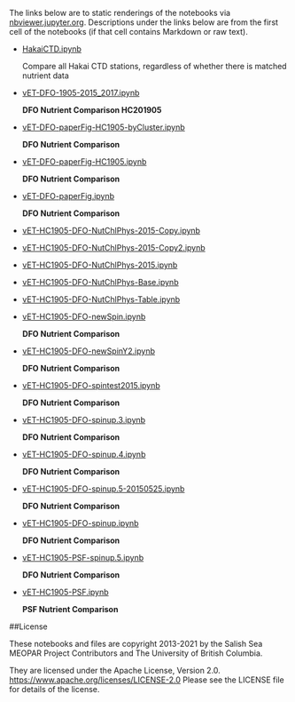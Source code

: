 The links below are to static renderings of the notebooks via
[nbviewer.jupyter.org](https://nbviewer.jupyter.org/).
Descriptions under the links below are from the first cell of the notebooks
(if that cell contains Markdown or raw text).

* [HakaiCTD.ipynb](https://nbviewer.jupyter.org/github/SalishSeaCast/analysis-elise-2/blob/master/notebooks/bioTuning/HC1905-varvar/HakaiCTD.ipynb)  
    
    Compare all Hakai CTD stations, regardless of whether there is matched nutrient data  

* [vET-DFO-1905-2015_2017.ipynb](https://nbviewer.jupyter.org/github/SalishSeaCast/analysis-elise-2/blob/master/notebooks/bioTuning/HC1905-varvar/vET-DFO-1905-2015_2017.ipynb)  
    
    **DFO Nutrient Comparison HC201905**  

* [vET-DFO-paperFig-HC1905-byCluster.ipynb](https://nbviewer.jupyter.org/github/SalishSeaCast/analysis-elise-2/blob/master/notebooks/bioTuning/HC1905-varvar/vET-DFO-paperFig-HC1905-byCluster.ipynb)  
    
    **DFO Nutrient Comparison**  

* [vET-DFO-paperFig-HC1905.ipynb](https://nbviewer.jupyter.org/github/SalishSeaCast/analysis-elise-2/blob/master/notebooks/bioTuning/HC1905-varvar/vET-DFO-paperFig-HC1905.ipynb)  
    
    **DFO Nutrient Comparison**  

* [vET-DFO-paperFig.ipynb](https://nbviewer.jupyter.org/github/SalishSeaCast/analysis-elise-2/blob/master/notebooks/bioTuning/HC1905-varvar/vET-DFO-paperFig.ipynb)  
    
    **DFO Nutrient Comparison**  

* [vET-HC1905-DFO-NutChlPhys-2015-Copy.ipynb](https://nbviewer.jupyter.org/github/SalishSeaCast/analysis-elise-2/blob/master/notebooks/bioTuning/HC1905-varvar/vET-HC1905-DFO-NutChlPhys-2015-Copy.ipynb)  
    
* [vET-HC1905-DFO-NutChlPhys-2015-Copy2.ipynb](https://nbviewer.jupyter.org/github/SalishSeaCast/analysis-elise-2/blob/master/notebooks/bioTuning/HC1905-varvar/vET-HC1905-DFO-NutChlPhys-2015-Copy2.ipynb)  
    
* [vET-HC1905-DFO-NutChlPhys-2015.ipynb](https://nbviewer.jupyter.org/github/SalishSeaCast/analysis-elise-2/blob/master/notebooks/bioTuning/HC1905-varvar/vET-HC1905-DFO-NutChlPhys-2015.ipynb)  
    
* [vET-HC1905-DFO-NutChlPhys-Base.ipynb](https://nbviewer.jupyter.org/github/SalishSeaCast/analysis-elise-2/blob/master/notebooks/bioTuning/HC1905-varvar/vET-HC1905-DFO-NutChlPhys-Base.ipynb)  
    
* [vET-HC1905-DFO-NutChlPhys-Table.ipynb](https://nbviewer.jupyter.org/github/SalishSeaCast/analysis-elise-2/blob/master/notebooks/bioTuning/HC1905-varvar/vET-HC1905-DFO-NutChlPhys-Table.ipynb)  
    
* [vET-HC1905-DFO-newSpin.ipynb](https://nbviewer.jupyter.org/github/SalishSeaCast/analysis-elise-2/blob/master/notebooks/bioTuning/HC1905-varvar/vET-HC1905-DFO-newSpin.ipynb)  
    
    **DFO Nutrient Comparison**  

* [vET-HC1905-DFO-newSpinY2.ipynb](https://nbviewer.jupyter.org/github/SalishSeaCast/analysis-elise-2/blob/master/notebooks/bioTuning/HC1905-varvar/vET-HC1905-DFO-newSpinY2.ipynb)  
    
    **DFO Nutrient Comparison**  

* [vET-HC1905-DFO-spintest2015.ipynb](https://nbviewer.jupyter.org/github/SalishSeaCast/analysis-elise-2/blob/master/notebooks/bioTuning/HC1905-varvar/vET-HC1905-DFO-spintest2015.ipynb)  
    
    **DFO Nutrient Comparison**  

* [vET-HC1905-DFO-spinup.3.ipynb](https://nbviewer.jupyter.org/github/SalishSeaCast/analysis-elise-2/blob/master/notebooks/bioTuning/HC1905-varvar/vET-HC1905-DFO-spinup.3.ipynb)  
    
    **DFO Nutrient Comparison**  

* [vET-HC1905-DFO-spinup.4.ipynb](https://nbviewer.jupyter.org/github/SalishSeaCast/analysis-elise-2/blob/master/notebooks/bioTuning/HC1905-varvar/vET-HC1905-DFO-spinup.4.ipynb)  
    
    **DFO Nutrient Comparison**  

* [vET-HC1905-DFO-spinup.5-20150525.ipynb](https://nbviewer.jupyter.org/github/SalishSeaCast/analysis-elise-2/blob/master/notebooks/bioTuning/HC1905-varvar/vET-HC1905-DFO-spinup.5-20150525.ipynb)  
    
    **DFO Nutrient Comparison**  

* [vET-HC1905-DFO-spinup.ipynb](https://nbviewer.jupyter.org/github/SalishSeaCast/analysis-elise-2/blob/master/notebooks/bioTuning/HC1905-varvar/vET-HC1905-DFO-spinup.ipynb)  
    
    **DFO Nutrient Comparison**  

* [vET-HC1905-PSF-spinup.5.ipynb](https://nbviewer.jupyter.org/github/SalishSeaCast/analysis-elise-2/blob/master/notebooks/bioTuning/HC1905-varvar/vET-HC1905-PSF-spinup.5.ipynb)  
    
    **DFO Nutrient Comparison**  

* [vET-HC1905-PSF.ipynb](https://nbviewer.jupyter.org/github/SalishSeaCast/analysis-elise-2/blob/master/notebooks/bioTuning/HC1905-varvar/vET-HC1905-PSF.ipynb)  
    
    **PSF Nutrient Comparison**  


##License

These notebooks and files are copyright 2013-2021
by the Salish Sea MEOPAR Project Contributors
and The University of British Columbia.

They are licensed under the Apache License, Version 2.0.
https://www.apache.org/licenses/LICENSE-2.0
Please see the LICENSE file for details of the license.
